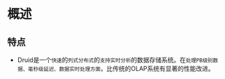 # 概述

## 特点

* Druid是一个`快速`的`列式分布式`的`支持实时分析`的数据存储系统。在`处理PB级别数据、毫秒级延迟、数据实时处理方面`，比传统的OLAP系统有显著的性能改进。

